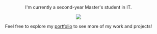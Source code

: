 <p align="center">I'm currently a second-year Master's student in IT.</p>

<p align="center">
  <a href="https://github-readme-stats-git-master-amaroke.vercel.app/api/top-langs/?username=Amaroke&layout=compact&hide_title=true&theme=transparent&langs_count=10&hide=tla,scss,Standard%20ML,Lex,Hack,Shell,QMake,Assembly,OCaml,Makefile,Prolog,Objective-C,Matlab&exclude_repo=ShareCount">
    <img src="https://github-readme-stats-git-master-amaroke.vercel.app/api/top-langs/?username=Amaroke&layout=compact&hide_title=true&theme=transparent&langs_count=10&hide=tla,scss,Standard%20ML,Lex,Hack,Shell,QMake,Assembly,OCaml,Makefile,Prolog,Objective-C,Matlab&exclude_repo=ShareCount" />
  </a>
</p>

<p align="center">
  Feel free to explore my <a href="https://amaroke.github.io/Portfolio">portfolio</a> to see more of my work and projects!
</p>
